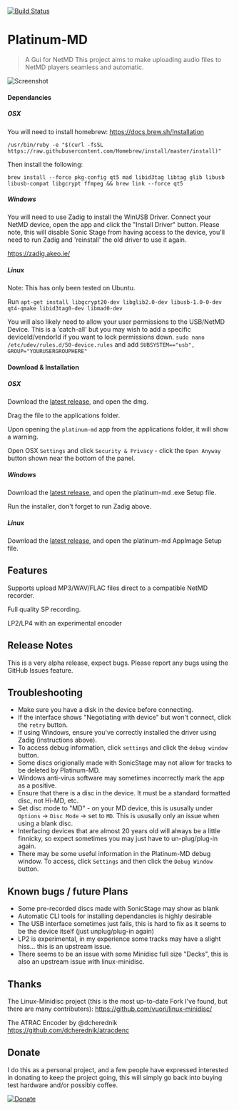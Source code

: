 [![Build Status](https://travis-ci.org/gavinbenda/platinum-md.svg?branch=master)](https://travis-ci.org/gavinbenda/platinum-md) 

# Platinum-MD

> A Gui for NetMD
> This project aims to make uploading audio files to NetMD players seamless and automatic.

![Screenshot](https://i.imgur.com/GdmUdYP.png)

#### Dependancies

##### OSX

You will need to install homebrew: https://docs.brew.sh/Installation

`/usr/bin/ruby -e "$(curl -fsSL https://raw.githubusercontent.com/Homebrew/install/master/install)"`

Then install the following:

`brew install --force pkg-config qt5 mad libid3tag libtag glib libusb libusb-compat libgcrypt ffmpeg && brew link --force qt5`

##### Windows

You will need to use Zadig to install the WinUSB Driver.
Connect your NetMD device, open the app and click the "Install Driver" button.
Please note, this will disable Sonic Stage from having access to the device, you'll need to run Zadig and 'reinstall' the old driver to use it again.

https://zadig.akeo.ie/

##### Linux

Note: This has only been tested on Ubuntu.

Run `apt-get install libgcrypt20-dev libglib2.0-dev libusb-1.0-0-dev qt4-qmake libid3tag0-dev libmad0-dev`

You will also likely need to allow your user permissions to the USB/NetMD Device.
This is a 'catch-all' but you may wish to add a specific deviceId/vendorId if you want to lock permissions down.
`sudo nano /etc/udev/rules.d/50-device.rules` and add `SUBSYSTEM=="usb", GROUP="YOURUSERGROUPHERE"`

#### Download & Installation

##### OSX

Download the [latest release](https://github.com/gavinbenda/platinum-md/releases/download/v0.7.0-alpha/platinum-md-0.7.0.dmg), and open the dmg.

Drag the file to the applications folder.

Upon opening the `platinum-md` app from the applications folder, it will show a warning.

Open OSX `Settings` and click `Security & Privacy` - click the `Open Anyway` button shown near the bottom of the panel.

##### Windows

Download the [latest release](https://github.com/gavinbenda/platinum-md/releases/download/v0.7.0-alpha/platinum-md.Setup.0.7.0.exe), and open the platinum-md .exe Setup file.

Run the installer, don't forget to run Zadig above.


##### Linux

Download the [latest release](https://github.com/gavinbenda/platinum-md/releases/download/v0.7.0-alpha/platinum-md-0.7.0.AppImage), and open the platinum-md AppImage Setup file.


## Features

Supports upload MP3/WAV/FLAC files direct to a compatible NetMD recorder.

Full quality SP recording.

LP2/LP4 with an experimental encoder


## Release Notes

This is a very alpha release, expect bugs.
Please report any bugs using the GitHub Issues feature.


## Troubleshooting

* Make sure you have a disk in the device before connecting.
* If the interface shows "Negotiating with device" but won't connect, click the `retry` button.
* If using Windows, ensure you've correctly installed the driver using Zadig (instructions above).
* To access debug information, click `settings` and click the `debug window` button.
* Some discs origionally made with SonicStage may not allow for tracks to be deleted by Platinum-MD.
* Windows anti-virus software may sometimes incorrectly mark the app as a positive.
* Ensure that there is a disc in the device. It must be a standard formatted disc, not Hi-MD, etc.
* Set disc mode to "MD" - on your MD device, this is ususally under `Options` -> `Disc Mode` -> set to `MD`. This is ususally only an issue when using a blank disc.
* Interfacing devices that are almost 20 years old will always be a little finnicky, so expect sometimes you may just have to un-plug/plug-in again.
* There may be some useful information in the Platinum-MD debug window. To access, click `Settings` and then click the `Debug Window` button.


## Known bugs / future Plans

* Some pre-recorded discs made with SonicStage may show as blank
* Automatic CLI tools for installing dependancies is highly desirable
* The USB interface sometimes just fails, this is hard to fix as it seems to be the device itself (just unplug/plug-in again)
* LP2 is experimental, in my experience some tracks may have a slight hiss... this is an upstream issue.
* There seems to be an issue with some Minidisc full size "Decks", this is also an upstream issue with linux-minidisc.


## Thanks

The Linux-Minidisc project (this is the most up-to-date Fork I've found, but there are many contributers):
<https://github.com/vuori/linux-minidisc/>

The ATRAC Encoder by @dcherednik
<https://github.com/dcherednik/atracdenc>


## Donate

I do this as a personal project, and a few people have expressed interested in donating to keep the project going, this will simply go back into buying test hardware and/or possibly coffee.

[![Donate](https://img.shields.io/badge/Donate-PayPal-green.svg)](https://www.paypal.com/cgi-bin/webscr?cmd=_s-xclick&hosted_button_id=XVS44CZYFPCJJ)

